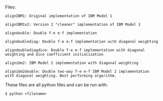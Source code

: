 Files:

	alignIBM1: Original implementation of IBM Model 1
	
	alignIBM1v2: Version 2 "cleaner" implementation of IBM Model 1
	
	aligndouble: Double f-e e-f implementation
	
	aligndoublediag: Double f-e e-f implementation with diagonal weighting
	
	aligndoublediagdice: Double f-e e-f implementation with diagonal weighting and dice coefficient initialization
	
	alignibm2: IBM Model 2 implementation with diagonal weighting
	
	alignibm2double: Double two-way f-e e-f IBM Model 2 implementation with diagonal weighting. Best performing algorithm.
	
These files are all python files and can be run with:

	$ python <filename>